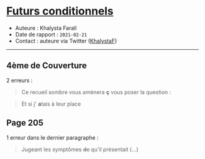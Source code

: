 # [Futurs conditionnels](https://www.goodreads.com/book/show/56857593-futurs-conditionnels)
- Auteure : Khalysta Farall
- Date de rapport : `2021-02-21`
- Contact : auteure via Twitter ([KhalystaF](https://twitter.com/KhalystaF))

---

## 4ème de Couverture

2 erreurs :

> Ce recueil sombre vous amènera **ç** vous poser la question :

> Et si j' **a**tais à leur place

## Page 205

1 erreur dans le dernier paragraphe :

> Jugeant les symptômes ~~de~~ qu'il présentait (...)
